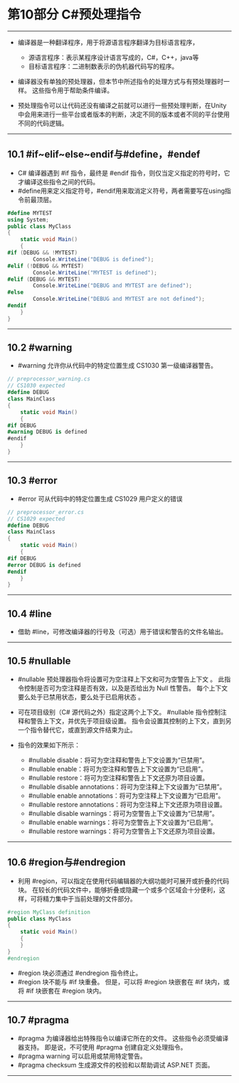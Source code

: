# 第10部分 C#预处理指令

---

- 编译器是一种翻译程序，用于将源语言程序翻译为目标语言程序，

  - 源语言程序：表示某程序设计语言写成的，C#，C++，java等
  - 目标语言程序：二进制数表示的伪机器代码写的程序。

- 编译器没有单独的预处理器，但本节中所述指令的处理方式与有预处理器时一样。 这些指令用于帮助条件编译。

- 预处理指令可以让代码还没有编译之前就可以进行一些预处理判断，在Unity中会用来进行一些平台或者版本的判断，决定不同的版本或者不同的平台使用不同的代码逻辑。

---

## 10.1 #if~elif~else~endif与#define，#endef

- C# 编译器遇到 #if 指令，最终是 #endif 指令，则仅当定义指定的符号时，它才编译这些指令之间的代码。
- #define用来定义指定符号，#endif用来取消定义符号，两者需要写在using指令前最顶层。

```csharp
#define MYTEST
using System;
public class MyClass
{
    static void Main()
    {
#if (DEBUG && !MYTEST)
        Console.WriteLine("DEBUG is defined");
#elif (!DEBUG && MYTEST)
        Console.WriteLine("MYTEST is defined");
#elif (DEBUG && MYTEST)
        Console.WriteLine("DEBUG and MYTEST are defined");  
#else
        Console.WriteLine("DEBUG and MYTEST are not defined");
#endif
    }
}
```

---

## 10.2 #warning

- #warning 允许你从代码中的特定位置生成 CS1030 第一级编译器警告。

```csharp
// preprocessor_warning.cs  
// CS1030 expected  
#define DEBUG  
class MainClass
{  
    static void Main()
    {  
#if DEBUG  
#warning DEBUG is defined  
#endif  
    }  
}
```

---

## 10.3 #error

- #error 可从代码中的特定位置生成 CS1029 用户定义的错误

```csharp
// preprocessor_error.cs
// CS1029 expected
#define DEBUG
class MainClass
{
    static void Main()
    {
#if DEBUG
#error DEBUG is defined
#endif
    }
}
```

---

## 10.4 #line

- 借助 #line，可修改编译器的行号及（可选）用于错误和警告的文件名输出。

---

## 10.5 #nullable

- #nullable 预处理器指令将设置可为空注释上下文和可为空警告上下文 。 此指令控制是否可为空注释是否有效，以及是否给出为 Null 性警告。 每个上下文要么处于已禁用状态，要么处于已启用状态 。

- 可在项目级别（C# 源代码之外）指定这两个上下文。 #nullable 指令控制注释和警告上下文，并优先于项目级设置。 指令会设置其控制的上下文，直到另一个指令替代它，或直到源文件结束为止。

- 指令的效果如下所示：

  - #nullable disable：将可为空注释和警告上下文设置为“已禁用”。
  - #nullable enable：将可为空注释和警告上下文设置为“已启用”。
  - #nullable restore：将可为空注释和警告上下文还原为项目设置。
  - #nullable disable annotations：将可为空注释上下文设置为“已禁用”。
  - #nullable enable annotations：将可为空注释上下文设置为“已启用”。
  - #nullable restore annotations：将可为空注释上下文还原为项目设置。
  - #nullable disable warnings：将可为空警告上下文设置为“已禁用”。
  - #nullable enable warnings：将可为空警告上下文设置为“已启用”。
  - #nullable restore warnings：将可为空警告上下文还原为项目设置。

---

## 10.6 #region与#endregion

- 利用 #region，可以指定在使用代码编辑器的大纲功能时可展开或折叠的代码块。 在较长的代码文件中，能够折叠或隐藏一个或多个区域会十分便利，这样，可将精力集中于当前处理的文件部分。

```csharp
#region MyClass definition  
public class MyClass
{  
    static void Main()
    {  
    }  
}  
#endregion
```

- #region 块必须通过 #endregion 指令终止。
- #region 块不能与 #if 块重叠。 但是，可以将 #region 块嵌套在 #if 块内，或将 #if 块嵌套在 #region 块内。

---

## 10.7 #pragma

- #pragma 为编译器给出特殊指令以编译它所在的文件。 这些指令必须受编译器支持。 即是说，不可使用 #pragma 创建自定义处理指令。
- #pragma warning 可以启用或禁用特定警告。
- #pragma checksum 生成源文件的校验和以帮助调试 ASP.NET 页面。

---
